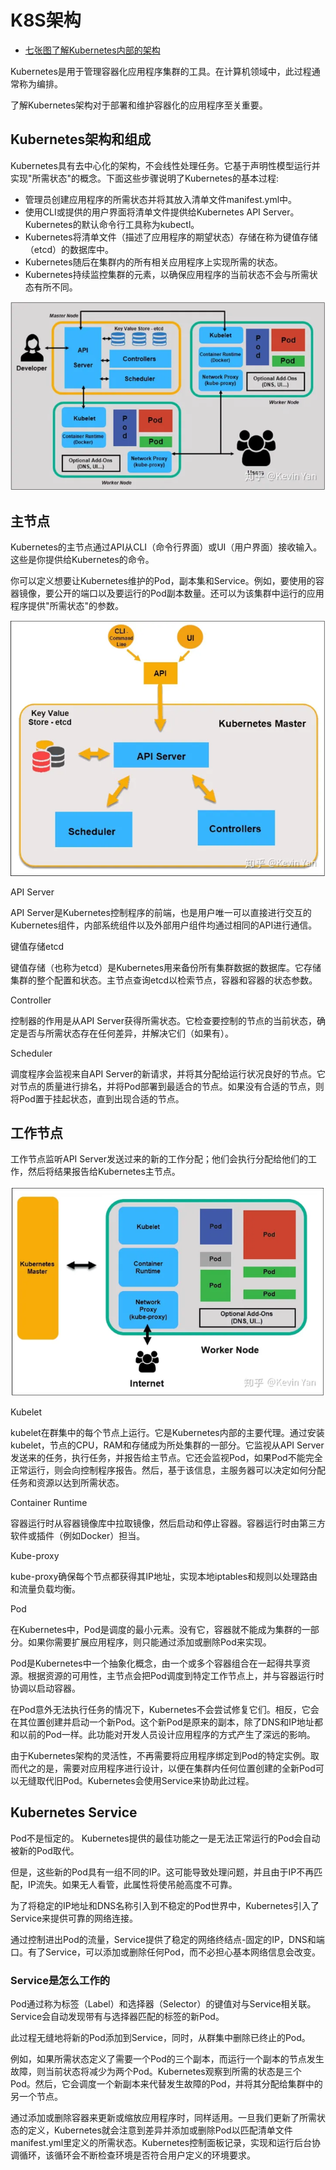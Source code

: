 
# K8S架构

- [七张图了解Kubernetes内部的架构](https://zhuanlan.zhihu.com/p/149403551)

Kubernetes是用于管理容器化应用程序集群的工具。在计算机领域中，此过程通常称为编排。

了解Kubernetes架构对于部署和维护容器化的应用程序至关重要。

## Kubernetes架构和组成

Kubernetes具有去中心化的架构，不会线性处理任务。它基于声明性模型运行并实现"所需状态"的概念。下面这些步骤说明了Kubernetes的基本过程:

- 管理员创建应用程序的所需状态并将其放入清单文件manifest.yml中。
- 使用CLI或提供的用户界面将清单文件提供给Kubernetes API Server。 Kubernetes的默认命令行工具称为kubectl。
- Kubernetes将清单文件（描述了应用程序的期望状态）存储在称为键值存储（etcd）的数据库中。
- Kubernetes随后在集群内的所有相关应用程序上实现所需的状态。
- Kubernetes持续监控集群的元素，以确保应用程序的当前状态不会与所需状态有所不同。

![dn-cst-k8s-arch-1710729187188](assets/dn-cst-k8s-arch-1710729187188.png)

## 主节点

Kubernetes的主节点通过API从CLI（命令行界面）或UI（用户界面）接收输入。这些是你提供给Kubernetes的命令。

你可以定义想要让Kubernetes维护的Pod，副本集和Service。例如，要使用的容器镜像，要公开的端口以及要运行的Pod副本数量。还可以为该集群中运行的应用程序提供"所需状态"的参数。

![dn-cst-k8s-arch-1710729260235](assets/dn-cst-k8s-arch-1710729260235.png)

API Server

API Server是Kubernetes控制程序的前端，也是用户唯一可以直接进行交互的Kubernetes组件，内部系统组件以及外部用户组件均通过相同的API进行通信。

键值存储etcd

键值存储（也称为etcd）是Kubernetes用来备份所有集群数据的数据库。它存储集群的整个配置和状态。主节点查询etcd以检索节点，容器和容器的状态参数。

Controller

控制器的作用是从API Server获得所需状态。它检查要控制的节点的当前状态，确定是否与所需状态存在任何差异，并解决它们（如果有）。

Scheduler

调度程序会监视来自API Server的新请求，并将其分配给运行状况良好的节点。它对节点的质量进行排名，并将Pod部署到最适合的节点。如果没有合适的节点，则将Pod置于挂起状态，直到出现合适的节点。

## 工作节点

工作节点监听API Server发送过来的新的工作分配；他们会执行分配给他们的工作，然后将结果报告给Kubernetes主节点。

![dn-cst-k8s-arch-1710729392213](assets/dn-cst-k8s-arch-1710729392213.png)

Kubelet

kubelet在群集中的每个节点上运行。它是Kubernetes内部的主要代理。通过安装kubelet，节点的CPU，RAM和存储成为所处集群的一部分。它监视从API Server发送来的任务，执行任务，并报告给主节点。它还会监视Pod，如果Pod不能完全正常运行，则会向控制程序报告。然后，基于该信息，主服务器可以决定如何分配任务和资源以达到所需状态。

Container Runtime

容器运行时从容器镜像库中拉取镜像，然后启动和停止容器。容器运行时由第三方软件或插件（例如Docker）担当。

Kube-proxy

kube-proxy确保每个节点都获得其IP地址，实现本地iptables和规则以处理路由和流量负载均衡。

Pod

在Kubernetes中，Pod是调度的最小元素。没有它，容器就不能成为集群的一部分。如果你需要扩展应用程序，则只能通过添加或删除Pod来实现。

Pod是Kubernetes中一个抽象化概念，由一个或多个容器组合在一起得共享资源。根据资源的可用性，主节点会把Pod调度到特定工作节点上，并与容器运行时协调以启动容器。

在Pod意外无法执行任务的情况下，Kubernetes不会尝试修复它们。相反，它会在其位置创建并启动一个新Pod。这个新Pod是原来的副本，除了DNS和IP地址都和以前的Pod一样。此功能对开发人员设计应用程序的方式产生了深远的影响。

由于Kubernetes架构的灵活性，不再需要将应用程序绑定到Pod的特定实例。取而代之的是，需要对应用程序进行设计，以便在集群内任何位置创建的全新Pod可以无缝取代旧Pod。Kubernetes会使用Service来协助此过程。

## Kubernetes Service

Pod不是恒定的。 Kubernetes提供的最佳功能之一是无法正常运行的Pod会自动被新的Pod取代。

但是，这些新的Pod具有一组不同的IP。这可能导致处理问题，并且由于IP不再匹配，IP流失。如果无人看管，此属性将使吊舱高度不可靠。

为了将稳定的IP地址和DNS名称引入到不稳定的Pod世界中，Kubernetes引入了Service来提供可靠的网络连接。

通过控制进出Pod的流量，Service提供了稳定的网络终结点-固定的IP，DNS和端口。有了Service，可以添加或删除任何Pod，而不必担心基本网络信息会改变。

### Service是怎么工作的

Pod通过称为标签（Label）和选择器（Selector）的键值对与Service相关联。Service会自动发现带有与选择器匹配的标签的新Pod。

此过程无缝地将新的Pod添加到Service，同时，从群集中删除已终止的Pod。

例如，如果所需状态定义了需要一个Pod的三个副本，而运行一个副本的节点发生故障，则当前状态将减少为两个Pod。Kubernetes观察到所需的状态是三个Pod。然后，它会调度一个新副本来代替发生故障的Pod，并将其分配给集群中的另一个节点。

通过添加或删除容器来更新或缩放应用程序时，同样适用。一旦我们更新了所需状态的定义，Kubernetes就会注意到差异并添加或删除Pod以匹配清单文件manifest.yml里定义的所需状态。Kubernetes控制面板记录，实现和运行后台协调循环，该循环会不断检查环境是否符合用户定义的环境要求。